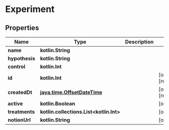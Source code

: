 
# Experiment

## Properties
Name | Type | Description | Notes
------------ | ------------- | ------------- | -------------
**name** | **kotlin.String** |  | 
**hypothesis** | **kotlin.String** |  | 
**control** | **kotlin.Int** |  | 
**id** | **kotlin.Int** |  |  [optional] [readonly]
**createdDt** | [**java.time.OffsetDateTime**](java.time.OffsetDateTime.md) |  |  [optional] [readonly]
**active** | **kotlin.Boolean** |  |  [optional]
**treatments** | **kotlin.collections.List&lt;kotlin.Int&gt;** |  |  [optional]
**notionUrl** | **kotlin.String** |  |  [optional]



